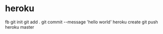# heroku
fb
git init
git add .
git commit --message 'hello world'
heroku create
git push heroku master
